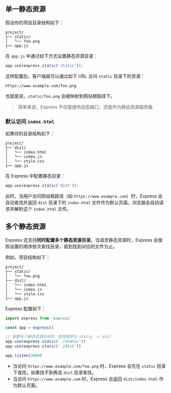 ## 单一静态资源

假设你的项目目录结构如下：

```
project/
├── static/
│   └── foo.png
├── app.js
```

在 `app.js` 中通过如下方式设置静态资源目录：

```js
app.use(express.static('static'));
```

这样配置后，客户端就可以通过如下 URL 访问 `static` 目录下的资源：

```
https://www.example.com/foo.png
```

也就是说，`static/foo.png` 会被映射到网站根路径下。

> 简单来说，Express 不仅能提供动态接口，还能作为静态资源服务器



### 默认访问 `index.html`

如果你的目录结构如下：

```
project/
├── dist/
│   └── index.html
│   └── index.js
│   └── style.css
├── app.js
```

在 Express 中配置静态目录：

```js
app.use(express.static('dist'));
```

此时，当用户访问网站根路径（如 `https://www.example.com`）时，Express 会自动查找并返回 `dist` 目录下的 `index.html` 文件作为默认页面。浏览器会自动请求并解析这个 `index.html` 文件。



## 多个静态资源

Express 还支持**同时配置多个静态资源目录**。当请求静态资源时，Express 会按照设置的顺序依次查找目录，直到找到对应的文件为止。

例如，项目结构如下：

```
project/
├── static/
│   └── foo.png
├── dist/
│   └── index.html
│   └── index.js
│   └── style.css
├── app.js
```

Express 配置如下：

```js
import express from 'express'

const app = express()

// 配置多个静态资源中间件，查找顺序为 static -> dist
app.use(express.static('./static'))
app.use(express.static('./dist'))

app.listen(3000)
```

- 当访问 `https://www.example.com/foo.png` 时，Express 会先在 `static` 目录下查找，如果找不到再去 `dist` 目录查找。
- 当访问 `https://www.example.com` 时，Express 会返回 `dist/index.html` 作为默认页面。
